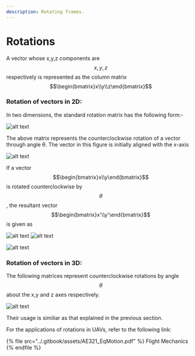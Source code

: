 ```yaml
---
description: Rotating frames.
---
```


# Rotations

A vector whose x,y,z components are $$x,y,z$$ respectively is represented as the column matrix$$\begin{bmatrix}x\\y\\z\end{bmatrix}$$&#x20;

### Rotation of vectors in 2D:

In two dimensions, the standard rotation matrix has the following form:-

​<img src="https://wikimedia.org/api/rest_v1/media/math/render/svg/0166e674df67cf24314537211848adec91813945" alt="alt text" data-size="original">​

The above matrix represents the counterclockwise rotation of a vector through angle θ. The vector in this figure is initially aligned with the x-axis

![alt text](https://upload.wikimedia.org/wikipedia/commons/thumb/d/d5/Counterclockwise\_rotation.png/220px-Counterclockwise\_rotation.png)​

If a vector $$\begin{bmatrix}x\\y\end{bmatrix}$$ is rotated counterclockwise by $$\theta$$, the resultant vector $$\begin{bmatrix}x'\\y'\end{bmatrix}$$ is given as

​![alt text](https://wikimedia.org/api/rest\_v1/media/math/render/svg/657b520ec337f95a996bc9e77f07401778d272af) ![alt text](https://wikimedia.org/api/rest\_v1/media/math/render/svg/ddafa97cf937c752708b51b3ba65d9e4e797e6c5)​

​![alt text](https://wikimedia.org/api/rest\_v1/media/math/render/svg/50622f9a4a7ba2961f5df5f7e0882983cf2f1d2f)​

### Rotation of vectors in 3D:

The following matrices represent counterclockwise rotations by angle $$\theta$$ about the x,y and z axes respectively.

​![alt text](https://wikimedia.org/api/rest\_v1/media/math/render/svg/a6821937d5031de282a190f75312353c970aa2df)​

Their usage is similiar as that explained in the previous section.

For the applications of rotations in UAVs, refer to the following link:

{% file src="../.gitbook/assets/AE321_EqMotion.pdf" %}
Flight Mechanics
{% endfile %}

